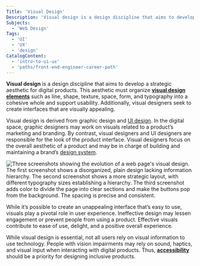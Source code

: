 ```yaml
---
Title: 'Visual Design'
Description: 'Visual design is a design discipline that aims to develop a strategic aesthetic for digital products.'
Subjects:
  - 'Web Design'
Tags:
  - 'UI'
  - 'UX'
  - 'design'
CatalogContent:
  - 'intro-to-ui-ux'
  - 'paths/front-end-engineer-career-path'
---
```


**Visual design** is a design discipline that aims to develop a strategic aesthetic for digital products. This aesthetic must organize **[visual design elements](https://www.codecademy.com/resources/docs/uiux/visual-design-elements)** such as line, shape, texture, space, form, and typography into a cohesive whole and support usability. Additionally, visual designers seek to create interfaces that are visually appealing.

Visual design is derived from graphic design and [UI design](https://www.codecademy.com/resources/docs/uiux/ui-design). In the digital space, graphic designers may work on visuals related to a product’s marketing and branding. By contrast, visual designers and UI designers are responsible for the look of the product interface. Visual designers focus on the overall aesthetic of a product and may be in charge of building and maintaining a brand’s [design system](https://www.codecademy.com/resources/docs/uiux/design-system).

![Three screenshots showing the evolution of a web page's visual design. The first screenshot shows a disorganized, plain design lacking information hierarchy. The second screenshot shows a more strategic layout, with different typography sizes establishing a hierarchy. The third screenshot adds color to divide the page into clear sections and make the buttons pop from the background. The spacing is precise and consistent.](https://raw.githubusercontent.com/Codecademy/docs/main/media/visual-design.png)

While it’s possible to create an unappealing interface that’s easy to use, visuals play a pivotal role in user experience. Ineffective design may lessen engagement or prevent people from using a product. Effective visuals contribute to ease of use, delight, and a positive overall experience.

While visual design is essential, not all users rely on visual information to use technology. People with vision impairments may rely on sound, haptics, and visual input when interacting with digital products. Thus, **[accessibility](https://www.codecademy.com/resources/docs/uiux/accessibility)** should be a priority for designing inclusive products.
